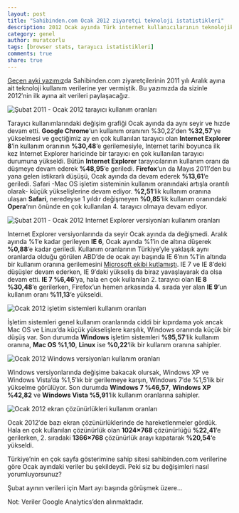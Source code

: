 ```yaml
---
layout: post
title: "Sahibinden.com Ocak 2012 ziyaretçi teknoloji istatistikleri"
description: 2012 Ocak ayında Türk internet kullanıcılarının teknolojik eğiliminin seyrini görelim
category: genel
author: muratcorlu
tags: [browser stats, tarayıcı istatistikleri]
comments: true
share: true
---
```


[Geçen ayki yazımız][1]da Sahibinden.com&nbsp;ziyaretçilerinin 2011 yılı Aralık ayına ait teknoloji kullanım verilerine yer vermiştik. Bu yazımızda da sizinle 2012′nin ilk ayına ait verileri paylaşacağız.

![][2]

Tarayıcı kullanımlarındaki değişim grafiği Ocak ayında da aynı seyir ve hızde devam etti. **Google Chrome**‘un kullanım oranının %30,22′den **%32,57**‘ye yükselmesi ve geçtiğimiz ay en çok kullanılan tarayıcı olan **Internet Explorer 8**‘in kullanım oranının **%30,48**‘e gerilemesiyle, Internet tarihi boyunca ilk kez Internet Explorer haricinde bir tarayıcı en çok kullanılan tarayıcı durumuna yükseldi. Bütün **Internet Explorer** tarayıcılarının kullanım oranı da düşmeye devam ederek **%48,95**‘e geriledi. **Firefox**‘un da Mayıs 2011′den bu yana gelen istikrarlı düşüşü, Ocak ayında da devam ederek **%13,61**‘e geriledi. Safari -Mac OS işletim sisteminin kullanım oranındaki artışla orantılı olarak- küçük yükselişlerine devam ediyor. **%2,51**‘lik kullanım oranına ulaşan **Safari**, neredeyse 1 yıldır değişmeyen **%0,85**‘lik kullanım oranındaki **Opera**‘nın önünde en çok kullanılan 4. tarayıcı olmaya devam ediyor.

![][3]

Internet Explorer versiyonlarında da seyir Ocak ayında da değişmedi. Aralık ayında %1′e kadar gerileyen **IE 6**, Ocak ayında %1′in de altına düşerek **%0,88**‘e kadar geriledi. Kullanım oranlarının Türkiye’yle yaklaşık aynı oranlarda olduğu görülen ABD’de de ocak ayı başında IE 6′nın %1′in altında bir kullanım oranına gerilemesini [Microsoft ekibi kutlamıştı][4]. IE 7 ve IE 8′deki düşüşler devam ederken, IE 9′daki yükseliş da biraz yavaşlayarak da olsa devam etti. **IE 7 %6,46**‘ya, hala en çok kullanılan 2. tarayıcı olan **IE 8 %30,48**‘e gerilerken, Firefox’un hemen arkasında 4. sırada yer alan **IE 9**‘un kullanım oranı **%11,13**‘e yükseldi.

![][5]

İşletim sistemleri genel kullanım oranlarında ciddi bir kıpırdama yok ancak Mac OS ve Linux’da küçük yükselişlere karşılık, Windows oranında küçük bir düşüş var. Son durumda **Windows** işletim sistemleri **%95,57**‘lik kullanım oranına, **Mac OS %1,10**, **Linux** ise **%0,22**‘lik bir kullanım oranına sahipler.

![][6]

Windows versiyonlarında değişime bakacak olursak, Windows XP ve Windows Vista’da %1,5′lık bir gerilemeye karşın, Windows 7′de %1,5′lik bir yükselme görülüyor. Son durumda **Windows 7 %46,57**, **Windows XP %42,82** ve **Windows Vista %5,91**‘lik kullanım oranlarına sahipler.

![][7]

Ocak 2012′de bazı ekran çözünürlüklerinde de hareketlenmeler gördük. Hala en çok kullanılan çözünürlük olan **1024×768** çözünürlüğü **%22,41**‘e gerilerken, 2. sıradaki **1366×768** çözünürlük arayı kapatarak **%20,54**‘e yükseldi.

Türkiye’nin en çok sayfa gösterimine sahip sitesi sahibinden.com verilerine göre Ocak ayındaki veriler bu şekildeydi. Peki siz bu değişimleri nasıl yorumluyorsunuz?

Şubat ayının verileri için Mart ayı başında görüşmek üzere…

Not: Veriler Google Analytics’den alınmaktadır.

   [1]: /yazi/sahibinden-com-ziyaretcileri-2011-yili-teknoloji-analizi/
   [2]: /images/posts/istatistikler/2012-01/01_006.png "Şubat 2011 - Ocak 2012 tarayıcı kullanım oranları"
   [3]: /images/posts/istatistikler/2012-01/01_007.png "Şubat 2011 - Ocak 2012 Internet Explorer versiyonları kullanım oranları"
   [4]: http://www.webrazzi.com/2012/01/05/microsoft-pazar-payindaki-dususu-kutluyor/
   [5]: /images/posts/istatistikler/2012-01/01_008.png "Ocak 2012 işletim sistemleri kullanım oranları"
   [6]: /images/posts/istatistikler/2012-01/01_009.png "Ocak 2012 Windows versiyonları kullanım oranları"
   [7]: /images/posts/istatistikler/2012-01/01_005.png "Ocak 2012 ekran çözünürlükleri kullanım oranları"



